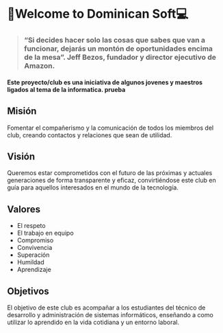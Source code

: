 # 📱Welcome to Dominican Soft💻

> ### **“Si decides hacer solo las cosas que sabes que van a funcionar, dejarás un montón de oportunidades encima de la mesa”.** Jeff Bezos, fundador y director ejecutivo de Amazon.

#### Este proyecto/club es una iniciativa de algunos jovenes  y maestros ligados al tema de la informatica. prueba

## Misión
Fomentar el compañerismo y la comunicación de todos los miembros del club, creando contactos y relaciones que sean de utilidad.

## Visión

Queremos estar comprometidos con el futuro de las próximas y actuales generaciones de forma transparente y eficaz, convirtiéndose este club en guía para aquellos interesados en el mundo de la tecnología.

## Valores

- El respeto 
- El trabajo en equipo
- Compromiso
- Convivencia
- Superación
- Humildad 
- Aprendizaje

## Objetivos 

El objetivo de este club es acompañar a los estudiantes del técnico  de desarrollo y administración de sistemas informáticos, enseñando a como utilizar lo aprendido en la vida cotidiana y un entorno laboral.

